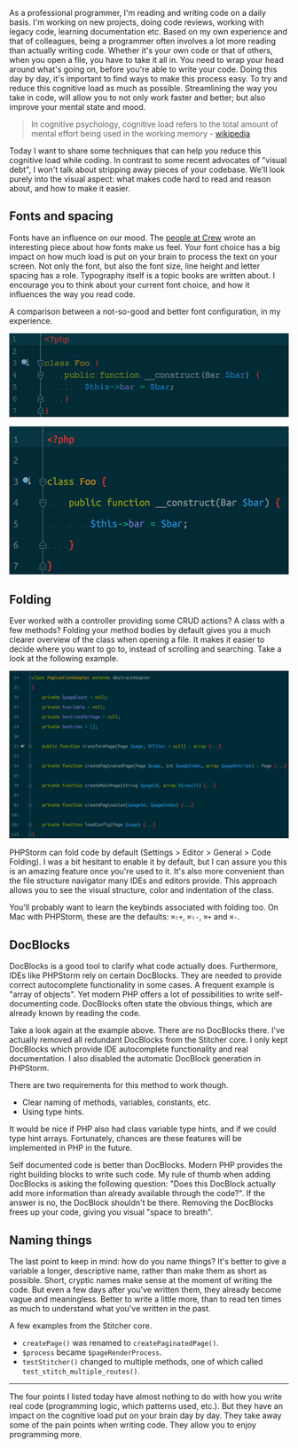 As a professional programmer, I'm reading and writing code on a daily basis. I'm working on new projects, doing code reviews, working with legacy code, learning documentation etc. Based on my own experience and that of colleagues, being a programmer often involves a lot more reading than actually writing code. Whether it's your own code or that of others, when you open a file, you have to take it all in. You need to wrap your head around what's going on, before you're able to write your code. Doing this day by day, it's important to find ways to make this process easy. To try and reduce this cognitive load as much as possible. Streamlining the way you take in code, will allow you to not only work faster and better; but also improve your mental state and mood.

> In cognitive psychology, cognitive load refers to the total amount of mental effort being used in the working memory - [wikipedia](*https://en.wikipedia.org/wiki/Cognitive_load)

Today I want to share some techniques that can help you reduce this cognitive load while coding. In contrast to some recent advocates of "visual debt", I won't talk about stripping away pieces of your codebase. We'll look purely into the visual aspect: what makes code hard to read and reason about, and how to make it easier.

## Fonts and spacing

Fonts have an influence on our mood. The [people at Crew](*https://crew.co/blog/the-psychology-of-fonts/) wrote an interesting piece about how fonts make us feel. Your font choice has a big impact on how much load is put on your brain to process the text on your screen. Not only the font, but also the font size, line height and letter spacing has a role. Typography itself is a topic books are written about. I encourage you to think about your current font choice, and how it influences the way you read code.

A comparison between a not-so-good and better font configuration, in my experience.

![A not-so-good font choice](/resources/img/blog/fonts/font-size_bad.png)

![A better font configuration](/resources/img/blog/fonts/font-size_good.png)

## Folding

Ever worked with a controller providing some CRUD actions? A class with a few methods? Folding your method bodies by default gives you a much clearer overview of the class when opening a file. It makes it easier to decide where you want to go to, instead of scrolling and searching. Take a look at the following example.

![Folded code by default](/resources/img/blog/fonts/folding.png)

PHPStorm can fold code by default (Settings > Editor > General > Code Folding). I was a bit hesitant to enable it by default, but I can assure you this is an amazing feature once you're used to it. It's also more convenient than the file structure navigator many IDEs and editors provide. This approach allows you to see the visual structure, color and indentation of the class. 

You'll probably want to learn the keybinds associated with folding too. On Mac with PHPStorm, these are the defaults: `⌘⇧+`, `⌘⇧-`, `⌘+` and `⌘-`. 

## DocBlocks

DocBlocks is a good tool to clarify what code actually does. Furthermore, IDEs like PHPStorm rely on certain DocBlocks. They are needed to provide correct autocomplete functionality in some cases. A frequent example is "array of objects". Yet modern PHP offers a lot of possibilities to write self-documenting code. DocBlocks often state the obvious things, which are already known by reading the code. 

Take a look again at the example above. There are no DocBlocks there. I've actually removed all redundant DocBlocks from the Stitcher core. I only kept DocBlocks which provide IDE autocomplete functionality and real documentation. I also disabled the automatic DocBlock generation in PHPStorm. 

There are two requirements for this method to work though.

- Clear naming of methods, variables, constants, etc.
- Using type hints.

It would be nice if PHP also had class variable type hints, and if we could type hint arrays. Fortunately, chances are these features will be implemented in PHP in the future.

Self documented code is better than DocBlocks. Modern PHP provides the right building blocks to write such code. My rule of thumb when adding DocBlocks is asking the following question: "Does this DocBlock actually add more information than already available through the code?". If the answer is no, the DocBlock shouldn't be there. Removing the DocBlocks frees up your code, giving you visual "space to breath".

## Naming things

The last point to keep in mind: how do you name things? It's better to give a variable a longer, descriptive name, rather than make them as short as possible. Short, cryptic names make sense at the moment of writing the code. But even a few days after you've written them, they already become vague and meaningless. Better to write a little more, than to read ten times as much to understand what you've written in the past. 

A few examples from the Stitcher core.

- `createPage()` was renamed to `createPaginatedPage()`.
- `$process` became `$pageRenderProcess`.
- `testStitcher()` changed to multiple methods, one of which called `test_stitch_multiple_routes()`.

---

The four points I listed today have almost nothing to do with how you write real code (programming logic, which patterns used, etc.). But they have an impact on the cognitive load put on your brain day by day. They take away some of the pain points when writing code. They allow you to enjoy programming more. 
